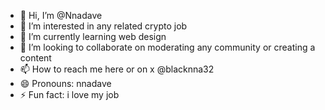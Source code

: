 - 👋 Hi, I’m @Nnadave
- 👀 I’m interested in any related crypto job
- 🌱 I’m currently learning web design 
- 💞️ I’m looking to collaborate on moderating any community or creating a content 
- 📫 How to reach me here or on x @blacknna32
- 😄 Pronouns: nnadave
- ⚡ Fun fact: i love my job

<!---
Nnadave/Nnadave is a ✨ special ✨ repository because its `README.md` (this file) appears on your GitHub profile.
You can click the Preview link to take a look at your changes.
--->
